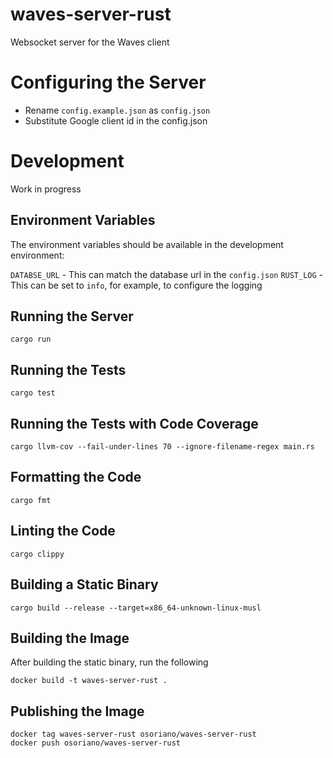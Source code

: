 # waves-server-rust

Websocket server for the Waves client

# Configuring the Server

- Rename `config.example.json` as `config.json`
- Substitute Google client id in the config.json

# Development

Work in progress

## Environment Variables

The environment variables should be available in the development environment:

`DATABSE_URL` - This can match the database url in the `config.json`
`RUST_LOG` - This can be set to `info`, for example, to configure the logging

## Running the Server

```
cargo run
```

## Running the Tests

```
cargo test
```

## Running the Tests with Code Coverage

```
cargo llvm-cov --fail-under-lines 70 --ignore-filename-regex main.rs
```

## Formatting the Code

```
cargo fmt
```

## Linting the Code

```
cargo clippy
```

## Building a Static Binary

```
cargo build --release --target=x86_64-unknown-linux-musl
```

## Building the Image

After building the static binary, run the following

```
docker build -t waves-server-rust .
```

## Publishing the Image

```
docker tag waves-server-rust osoriano/waves-server-rust
docker push osoriano/waves-server-rust
```
